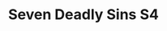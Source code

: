 ---
tags: poster

image: img\seven_deadly_sins_poster.jpg
title: Seven Deadly Sins S4
cc: VostFr 
nb_saison: 1

link: animes/seven-deadly-sins/Seven-Deadly-Sins-saison-4-01-VostFr
---